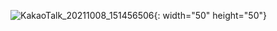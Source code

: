 ![KakaoTalk_20211008_151456506](https://user-images.githubusercontent.com/24909625/136507607-e45ab755-2f73-4f87-8b80-c9440513ec1e.jpg){: width="50" height="50"}
